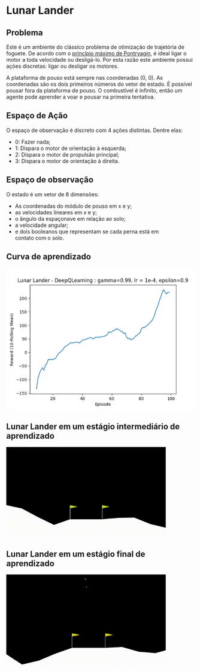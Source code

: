 # Lunar Lander

## Problema

Este é um ambiente do clássico problema de otimização de trajetória de foguete.
De acordo com o
[princípio máximo de Pontryagin](https://pt.wikipedia.org/wiki/Princ%C3%ADpio_m%C3%ADnimo_de_Pontryagin),
é ideal ligar o motor a toda velocidade ou desligá-lo. Por esta razão este
ambiente possui ações discretas: ligar ou desligar os motores.

A plataforma de pouso está sempre nas coordenadas (0, 0). As coordenadas são os
dois primeiros números do vetor de estado. É possível pousar fora da plataforma
de pouso. O combustível é infinito, então um agente pode aprender a voar e
pousar na primeira tentativa.

## Espaço de Ação

O espaço de observação é discreto com 4 ações distintas. Dentre elas:

- 0: Fazer nada;
- 1: Dispara o motor de orientação à esquerda;
- 2: Dispara o motor de propulsão principal;
- 3: Dispara o motor de orientação à direita.

## Espaço de observação

O estado é um vetor de 8 dimensões:

- As coordenadas do módulo de pouso em x e y;
- as velocidades lineares em x e y;
- o ângulo da espaçonave em relação ao solo;
- a velocidade angular;
- e dois booleanos que representam se cada perna está em contato com o solo.

## Curva de aprendizado

![Rolling_mean_100](img/rolling_mean_100.png)

## Lunar Lander em um estágio intermediário de aprendizado

![Lunar Lander](img/lunar_lander_aprendendo.gif) 


## Lunar Lander em um estágio final de aprendizado

![Lunar Lander](img/lunar_lander_final.gif)

